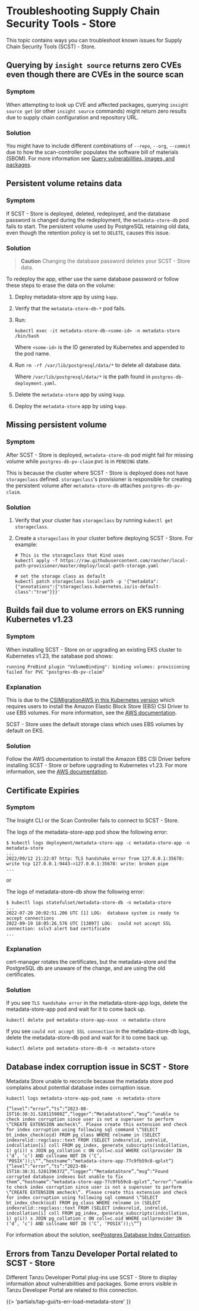 # Troubleshooting Supply Chain Security Tools - Store

This topic contains ways you can troubleshoot known issues for Supply Chain Security Tools (SCST) - Store.

## <a id='query-cve'></a>Querying by `insight source` returns zero CVEs even though there are CVEs in the source scan

### <a id='query-cve-symptom'></a>Symptom

When attempting to look up CVE and affected packages, querying `insight source get` (or other `insight source` commands) might return zero results due to supply chain configuration and repository URL.

### <a id='query-cve-solution'></a> Solution

You might have to include different combinations of `--repo`, `--org`, `--commit` due to how the scan-controller populates the software bill of materials (SBOM). For more information see [Query vulnerabilities, images, and packages](../cli-plugins/insight/query-data.hbs.md).

## <a id='retains-data'></a>Persistent volume retains data

### <a id='retains-data-symptom'></a>Symptom

If SCST - Store is deployed, deleted, redeployed, and the database password is changed during the redeployment, the `metadata-store-db` pod fails to start. The persistent volume used by PostgreSQL retaining old data, even though the retention policy is set to `DELETE`, causes this issue.

### <a id='retains-data-solution'></a>Solution

>**Caution** Changing the database password deletes your SCST - Store data.

To redeploy the app, either use the same database password or follow these steps to erase the data on the volume:

1. Deploy metadata-store app by using `kapp`.
2. Verify that the `metadata-store-db-*` pod fails.
3. Run:

    ```console
    kubectl exec -it metadata-store-db-<some-id> -n metadata-store /bin/bash
    ```

    Where `<some-id>` is the ID generated by Kubernetes and appended to the pod name.

4. Run `rm -rf /var/lib/postgresql/data/*` to delete all database data.

    Where `/var/lib/postgresql/data/*` is the path found in `postgres-db-deployment.yaml`.

5. Delete the `metadata-store` app by using `kapp`.
6. Deploy the `metadata-store` app by using `kapp`.

## <a id='missing-pv'></a>Missing persistent volume

### <a id='missing-pv-symptom'></a>Symptom

After SCST - Store is deployed, `metadata-store-db` pod might fail for missing volume while
`postgres-db-pv-claim` pvc is in `PENDING` state.

This is because the cluster where SCST - Store is deployed does not have `storageclass` defined. `storageclass`'s provisioner is responsible for creating the persistent volume after `metadata-store-db` attaches `postgres-db-pv-claim`.

### <a id='missing-pv-solution'></a>Solution

1. Verify that your cluster has `storageclass` by running `kubectl get storageclass`.
2. Create a `storageclass` in your cluster before deploying SCST - Store. For example:

    ```console
    # This is the storageclass that Kind uses
    kubectl apply -f https://raw.githubusercontent.com/rancher/local-path-provisioner/master/deploy/local-path-storage.yaml

    # set the storage class as default
    kubectl patch storageclass local-path -p '{"metadata": {"annotations":{"storageclass.kubernetes.io/is-default-class":"true"}}}'
    ```

## <a id="eks-1-23-vol"></a> Builds fail due to volume errors on EKS running Kubernetes v1.23

### <a id="eks-1-23-vol-symptom"></a>Symptom

When installing SCST - Store on or upgrading an existing EKS cluster to Kubernetes v1.23, the satabase pod shows:

```console
running PreBind plugin "VolumeBinding": binding volumes: provisioning failed for PVC "postgres-db-pv-claim"
```

### <a id="eks-1-23-vol-explanation"></a>Explanation

This is due to the [CSIMigrationAWS in this Kubernetes version](https://aws.amazon.com/blogs/containers/amazon-eks-now-supports-kubernetes-1-23/) which requires users to install the Amazon Elastic Block Store (EBS) CSI Driver to use EBS volumes. For more information, see the [AWS documentation](https://docs.aws.amazon.com/eks/latest/userguide/ebs-csi.html).

SCST - Store uses the default storage class which uses EBS volumes by default on EKS.

### <a id="eks-1-23-vol-solution"></a>Solution

Follow the AWS documentation to install the Amazon EBS CSI Driver before installing SCST - Store or before upgrading to Kubernetes v1.23. For more information, see the [AWS documentation](https://docs.aws.amazon.com/eks/latest/userguide/ebs-csi.html).

## <a id="cert-expiries"></a> Certificate Expiries

### <a id="cert-expiries-symptom"></a>Symptom

The Insight CLI or the Scan Controller fails to connect to SCST - Store.

The logs of the metadata-store-app pod show the following error:

```console
$ kubectl logs deployment/metadata-store-app -c metadata-store-app -n metadata-store
...
2022/09/12 21:22:07 http: TLS handshake error from 127.0.0.1:35678: write tcp 127.0.0.1:9443->127.0.0.1:35678: write: broken pipe
...
```

or

The logs of metadata-store-db show the following error:

```console
$ kubectl logs statefulset/metadata-store-db -n metadata-store
...
2022-07-20 20:02:51.206 UTC [1] LOG:  database system is ready to accept connections
2022-09-19 18:05:26.576 UTC [13097] LOG:  could not accept SSL connection: sslv3 alert bad certificate
...
```

### <a id="cert-expiries-explanation"></a>Explanation

cert-manager rotates the certificates, but the metadata-store and the PostgreSQL db are unaware of the change, and are using the old certificates.

### <a id="cert-expiries-solution"></a>Solution

If you see `TLS handshake error` in the metadata-store-app logs, delete the metadata-store-app pod and wait for it to come back up.

```console
kubectl delete pod metadata-store-app-xxxx -n metadata-store
```

If you see `could not accept SSL connection` in the metadata-store-db logs, delete the metadata-store-db pod and wait for it to come back up.

```console
kubectl delete pod metadata-store-db-0 -n metadata-store
```

## <a id="db-index-corrupt"></a>Database index corruption issue in SCST - Store

Metadata Store unable to reconcile because the metadata store pod complains about potential database index corruption issue.

```console
kubectl logs metadata-store-app-pod_name -n metadata-store
```

```console
{“level”:“error”,“ts”:“2023-08-15T16:38:31.528115988Z”,“logger”:“MetadataStore”,“msg”:“unable to check index corruption since user is not a superuser to perform \“CREATE EXTENSION amcheck\“. Please create this extension and check for index corruption using following sql command \“SELECT bt_index_check(oid) FROM pg_class WHERE relname in (SELECT indexrelid::regclass::text FROM (SELECT indexrelid, indrelid, indcollation[i] coll FROM pg_index, generate_subscripts(indcollation, 1) g(i)) s JOIN pg_collation c ON coll=c.oid WHERE collprovider IN (‘d’, ‘c’) AND collname NOT IN (‘C’, ‘POSIX’));\“”,“hostname”:“metadata-store-app-77c9fb59c8-qplxt”}
{“level”:“error”,“ts”:“2023-08-15T16:38:31.528139637Z”,“logger”:“MetadataStore”,“msg”:“Found corrupted database indexes but unable to fix them”,“hostname”:“metadata-store-app-77c9fb59c8-qplxt”,“error”:“unable to check index corruption since user is not a superuser to perform \“CREATE EXTENSION amcheck\“. Please create this extension and check for index corruption using following sql command \“SELECT bt_index_check(oid) FROM pg_class WHERE relname in (SELECT indexrelid::regclass::text FROM (SELECT indexrelid, indrelid, indcollation[i] coll FROM pg_index, generate_subscripts(indcollation, 1) g(i)) s JOIN pg_collation c ON coll=c.oid WHERE collprovider IN (‘d’, ‘c’) AND collname NOT IN (‘C’, ‘POSIX’));\“”}
```

For information about the solution, see[Postgres Database Index Corruption](./database-index-corruption.hbs.md).

## <a id="error-dev-portal"></a>Errors from Tanzu Developer Portal related to SCST - Store

Different Tanzu Developer Portal plug-ins use SCST - Store to display information about
vulnerabilities and packages.
Some errors visible in Tanzu Developer Portal are related to this connection.

{{> 'partials/tap-gui/ts-err-load-metadata-store' }}
